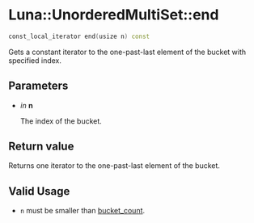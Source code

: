 # Luna::UnorderedMultiSet::end

```c++
const_local_iterator end(usize n) const
```

Gets a constant iterator to the one-past-last element of the bucket with specified index. 



## Parameters
* *in* **n**

    The index of the bucket. 

## Return value
Returns one iterator to the one-past-last element of the bucket. 

## Valid Usage
* `n` must be smaller than [bucket_count](class_luna_1_1_unordered_multi_set_1ace2cb5dc8f915f78658dac76efacd4c1.md). 

